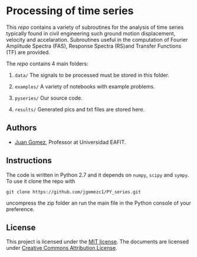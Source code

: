 # Processing of time series

This _repo_ contains a variety of subroutines for the analysis of time series typically found in civil engineering such
ground motion displacement, velocity and accelaration. Subroutines useful in the computation of Fourier Amplitude Spectra (FAS), 
Response Spectra (RS)and Transfer Functions (TF) are provided.

The _repo_ contains 4 main folders:

1. `data/` The signals to be processed must be stored in this folder.

2. `examples/` A variety of notebooks with example problems.

3. `pyseries/` Our source code.

4. `results/` Generated pics and txt files are stored here.

## Authors
- [Juan Gomez](http://www.eafit.edu.co/docentes-investigadores/Paginas/juan-gomez.aspx),
    Professor at Universidad EAFIT.
    
## Instructions
The code is written in Python 2.7 and it depends on `numpy`, `scipy` and `sympy`.
To use it clone the repo with

    git clone https://github.com/jgomezc1/PY_series.git
   
uncompress the zip folder an run the main file in the Python console of your
preference.

## License
This project is licensed under the
[MIT license](http://en.wikipedia.org/wiki/MIT_License). The documents are
licensed under
[Creative Commons Attribution License](http://creativecommons.org/licenses/by/4.0/).
